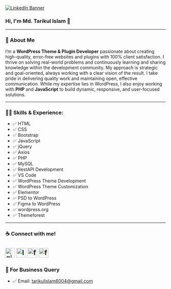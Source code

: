 [![LinkedIn Banner](https://media.licdn.com/dms/image/v2/D4E16AQEXwB1Omv3t1A/profile-displaybackgroundimage-shrink_350_1400/B4EZZlr38GHoAc-/0/1745462723809?e=1750896000&v=beta&t=wvZ9lbiq4ZMtvnBrNE9F982ytqcbmVYPZ_pZKGZxLZM)](https://www.linkedin.com/in/tarikulalways)

### Hi, I'm Md. Tarikul Islam 👋

---

### 🚀 About Me
I’m a **WordPress Theme & Plugin Developer** passionate about creating high-quality, error-free websites and plugins with 100% client satisfaction. I thrive on solving real-world problems and continuously learning and sharing knowledge within the development community. My approach is strategic and goal-oriented, always working with a clear vision of the result. I take pride in delivering quality work and maintaining open, effective communication. While my expertise lies in WordPress, I also enjoy working with **PHP** and **JavaScript** to build dynamic, responsive, and user-focused solutions.

---

### 👨‍💻 Skills & Experience:

- ✅ HTML
- ✅ CSS
- ✅ Bootstrap
- ✅ JavaScript
- ✅ jQuery
- ✅ Axios
- ✅ PHP
- ✅ MySQL
- ✅ RestAPI Development
- ✅ VS Code
- ✅ WordPress Theme Development
- ✅ WordPress Theme Customization
- ✅ Elementor
- ✅ PSD to WordPress
- ✅ Figma to WordPress
- ✅ wordpress.org
- ✅ Themeforest

---

### ☕ Connect with me!
[<img src='https://img.icons8.com/ios-filled/50/f000/github.png' alt='github' height='30'>](https://github.com/tarikulalways)
[<img src='https://img.icons8.com/ios-filled/50/f000/linkedin.png' alt='linkedin' height='30'>](https://www.linkedin.com/in/tarikulalways/) 
[<img src='https://img.icons8.com/ios-filled/50/f000/facebook.png' alt='facebook' height='30'>](https://www.facebook.com/tarikulalways)
[<img src='https://img.icons8.com/ios-filled/50/f000/wordpress.png' alt='facebook' height='30'>](https://profiles.wordpress.org/tarikulalways/)
---

### 📧 For Business Query
- ✅ Email: tarikulislam6004@gmail.com
